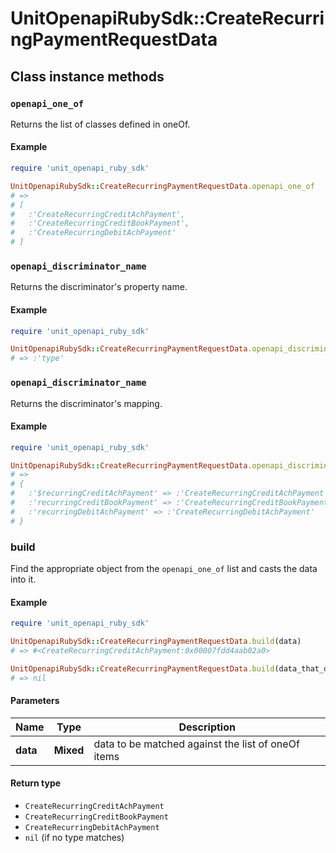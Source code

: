 # UnitOpenapiRubySdk::CreateRecurringPaymentRequestData

## Class instance methods

### `openapi_one_of`

Returns the list of classes defined in oneOf.

#### Example

```ruby
require 'unit_openapi_ruby_sdk'

UnitOpenapiRubySdk::CreateRecurringPaymentRequestData.openapi_one_of
# =>
# [
#   :'CreateRecurringCreditAchPayment',
#   :'CreateRecurringCreditBookPayment',
#   :'CreateRecurringDebitAchPayment'
# ]
```

### `openapi_discriminator_name`

Returns the discriminator's property name.

#### Example

```ruby
require 'unit_openapi_ruby_sdk'

UnitOpenapiRubySdk::CreateRecurringPaymentRequestData.openapi_discriminator_name
# => :'type'
```

### `openapi_discriminator_name`

Returns the discriminator's mapping.

#### Example

```ruby
require 'unit_openapi_ruby_sdk'

UnitOpenapiRubySdk::CreateRecurringPaymentRequestData.openapi_discriminator_mapping
# =>
# {
#   :'$recurringCreditAchPayment' => :'CreateRecurringCreditAchPayment',
#   :'recurringCreditBookPayment' => :'CreateRecurringCreditBookPayment',
#   :'recurringDebitAchPayment' => :'CreateRecurringDebitAchPayment'
# }
```

### build

Find the appropriate object from the `openapi_one_of` list and casts the data into it.

#### Example

```ruby
require 'unit_openapi_ruby_sdk'

UnitOpenapiRubySdk::CreateRecurringPaymentRequestData.build(data)
# => #<CreateRecurringCreditAchPayment:0x00007fdd4aab02a0>

UnitOpenapiRubySdk::CreateRecurringPaymentRequestData.build(data_that_doesnt_match)
# => nil
```

#### Parameters

| Name | Type | Description |
| ---- | ---- | ----------- |
| **data** | **Mixed** | data to be matched against the list of oneOf items |

#### Return type

- `CreateRecurringCreditAchPayment`
- `CreateRecurringCreditBookPayment`
- `CreateRecurringDebitAchPayment`
- `nil` (if no type matches)

